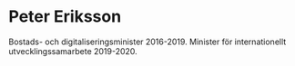 # Peter Eriksson

Bostads\- och digitaliseringsminister 2016\-2019\. Minister för internationellt utvecklingssamarbete 2019\-2020\.
